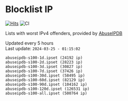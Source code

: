 # Blocklist IP

[![Hits](https://hits.seeyoufarm.com/api/count/incr/badge.svg?url=https%3A%2F%2Fgithub.com%2Fborestad%2Fblocklist-ip%2F&count_bg=%2379C83D&title_bg=%23555555&icon=&icon_color=%23E7E7E7&title=hits&edge_flat=false)](https://hits.seeyoufarm.com)  ![CI](https://img.shields.io/github/workflow/status/borestad/blocklist-ip/CI?style=flat-square)

Lists with worst IPv4 offenders, provided by [AbuseIPDB](https://www.abuseipdb.com/)

<!-- FOOTER-PLACEHOLDER -->
Updated every 5 hours<br>
Last update: `2024-03-25 - 01:15:02`
```
abuseipdb-s100-1d.ipset (24192 ip)
abuseipdb-s100-2d.ipset (28223 ip)
abuseipdb-s100-3d.ipset (30827 ip)
abuseipdb-s100-7d.ipset (37426 ip)
abuseipdb-s100-30d.ipset (58495 ip)
abuseipdb-s100-60d.ipset (82129 ip)
abuseipdb-s100-90d.ipset (104162 ip)
abuseipdb-s100-120d.ipset (126531 ip)
abuseipdb-s100-all.ipset (500764 ip)
```
